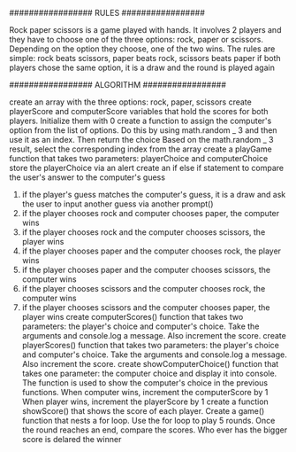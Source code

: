 ################# RULES #################

Rock paper scissors is a game played with hands. It involves 2 players and they have to choose one of the three options:
rock, paper or scissors. Depending on the option they choose, one of the two wins.
The rules are simple:
rock beats scissors, paper beats rock, scissors beats paper
if both players chose the same option, it is a draw and the round is played again

################# ALGORITHM #################

create an array with the three options: rock, paper, scissors
create playerScore and computerScore variables that hold the scores for both players. Initialize them with 0
create a function to assign the computer's option from the list of options. Do this by using math.random _ 3 and then use it as an index. Then return the choice
Based on the math.random _ 3 result, select the corresponding index from the array
create a playGame function that takes two parameters: playerChoice and computerChoice
store the playerChoice via an alert
create an if else if statement to compare the user's answer to the computer's guess

1. if the player's guess matches the computer's guess, it is a draw and ask the user to input another guess via another prompt()
2. if the player chooses rock and computer chooses paper, the computer wins
3. if the player chooses rock and the computer chooses scissors, the player wins
4. if the player chooses paper and the computer chooses rock, the player wins
5. if the player chooses paper and the computer chooses scissors, the computer wins
6. if the player chooses scissors and the computer chooses rock, the computer wins
7. if the player chooses scissors and the computer chooses paper, the player wins
   create computerScores() function that takes two parameters: the player's choice and computer's choice. Take the arguments and console.log a message. Also increment the score.
   create playerScores() function that takes two parameters: the player's choice and computer's choice. Take the arguments and console.log a message. Also increment the score.
   create showComputerChoice() function that takes one parameter: the computer choice and display it into console. The function is used to show the computer's choice in the previous functions.
   When computer wins, increment the computerScore by 1
   When player wins, increment the playerScore by 1
   create a function showScore() that shows the score of each player.
   Create a game() function that nests a for loop.
   Use the for loop to play 5 rounds. Once the round reaches an end, compare the scores. Who ever has the bigger score is delared the winner
